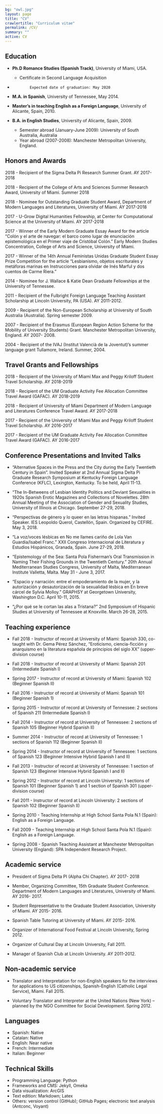 ```yaml
---
bg: "owl.jpg"
layout: page
title: "CV"
crawlertitle: "Curriculum vitae"
permalink: /CV/
summary: ""
active: CV
---
```



## Education

- **Ph.D Romance Studies (Spanish Track)**, University of Miami, USA. 
	* 	Certificate in Second Language Acquisition
-             Expected date of graduation: May 2020

- **M.A. in Spanish**, University of Tennessee, May 2014.  

- **Master’s in teaching English as a Foreign Language**, University of Alicante, Spain, 2010.
- **B.A. in English Studies**, University of Alicante, Spain, 2009. 
	-    Semester abroad (January-June 2009): University of South Australia, Australia
	- Year abroad (2007-2008): Manchester Metropolitan University, England.


## Honors and Awards 

2018	-	Recipient of the Sigma Delta Pi Research Summer Grant. AY 2017-2018

2018	-	Recipient of the College of Arts and Sciences Summer Research Award, University of Miami. Summer 2018	

2018 	-	Nominee for Outstanding Graduate Student Award, Department of Modern Languages and Literatures, University of Miami. AY 2017-2018 
		
2017 	-	U-Grow Digital Humanities Fellowship, at Center for Computational Science at the University of Miami. AY 2017-2018

2017 	-	Winner of the Early Modern Graduate Essay Award for the article “Colón y el arte de navegar: el barco como lugar de enunciación epistemológica en el Primer viaje de Cristóbal Colón.” Early Modern Studies Concentration, College of Arts and Science, University of Miami. 
	
2017	-	Winner of the 14th Annual Feministas Unidas Graduate Student Essay Prize Competition for the article “Lesbianismo, objetos escriturales y metáforas marinas en Instrucciones para olvidar de Inés Marful y dos cuentos de Carme Riera.” 

2014 - Nominee for J. Wallace & Katie Dean Graduate Fellowships at the University of Tennessee. 
	
2011	-	Recipient of the Fulbright Foreign Language Teaching Assistant Scholarship at Lincoln University, PA (USA). AY 2011-2012. 

2009 	-	Recipient of the Non-European Scholarship at University of South Australia (Australia). Spring semester 2009.  

2007 	-	Recipient of the Erasmus (European Region Action Scheme for the Mobility of University Students) Grant. Manchester Metropolitan University, England. AY 2007-	2008. 

2004 	-	Recipient of the IVAJ (Institut Valencià de la Joventut)’s summer language grant Tullamore, Ireland. Summer, 2004. 


## Travel Grants and Fellowships 

2018 -	Recipient of the University of Miami Max and Peggy Kriloff Student Travel Scholarship. AY 2018-2019

2018 -	Recipient of the UM Graduate Activity Fee Allocation Committee Travel Award (GAFAC). AY 2018-2019

2018 - 	Recipient of University of Miami Department of Modern Language and Literatures Conference Travel Award. AY 2017-2018

2017 -	Recipient of the University of Miami Max and Peggy Kriloff Student Travel Scholarship. AY 2016-2017

2017 -	Recipient of the UM Graduate Activity Fee Allocation Committee Travel Award (GAFAC). AY 2016-2017


## Conference Presentations and Invited Talks 

- “Alternative Spaces in the Press and the City during the Early Twentieth Century in Spain”. Invited Speaker at 2nd Annual Sigma Delta Pi Graduate Research Symposium at Kentucky Foreign 	Language Conference (KFLC), Lexington, Kentucky. To be held, April 11-13. 


- “The In-Betweens of Lesbian Identity Politics and Deviant Sexualities in 1920s Spanish Erotic Magazines and Collections of Novelettes. 28th Annual Meeting of the Association of Gender and Sexuality Studies, University of Illinois at Chicago. September 27-29, 2018. 

- “Perspectivas de género y lo queer en las letras hispanas.” Invited Speaker.  IES Leopoldo Querol, Castellón, Spain. Organized by CEFIRE. May 3, 2018.

- “La voz/voces lésbicas en No me llames cariño de Lola Van Guardia/Isabel Franc.” XXII 	Congreso Internacional de Literatura y Estudios Hispánicos, Granada, Spain. June 27-29, 2018. 

- “Epistemology of the Sea: Santa Pola Fisherman’s Oral Transmission in Naming Their Fishing 	Grounds in the Twentieth Century.” 20th Annual Mediterranean Studies 	Congress, University of Malta, Mediterranean Institute Valletta, Malta. May 31 - June 3, 2017.
	
- “Espacio y narración: entre el empoderamiento de la mujer, y la autorización y desautorización de la sexualidad lésbica en En breve cárcel de Sylvia Molloy.” GRAPHSY at Georgetown University, Washington D.C. April 10-11, 2015.   
	 
- “¿Por qué se le cortan las alas a Tristana?” 2nd Symposium of Hispanic Studies at University of Tennessee at Knoxville. March 26-28, 2015.   		

## Teaching experience  

* Fall 2018 - Instructor of record at University of Miami: Spanish 330, co-taught with Dr. Gema Pérez Sánchez, “Eroticismo, ciencia-ficción y anarquismo en la literatura española de principios del siglo XX” (upper-division course)  
			
* Fall 2018 - Instructor of record at University of Miami: Spanish 201 (Intermediate Spanish I)

* Spring 2017 - Instructor of record at University of Miami: Spanish 102 (Beginner Spanish II)

* Fall 2016 - Instructor of record at University of Miami: Spanish 101 (Beginner Spanish 1)

* Spring 2015 - Instructor of record at University of Tennessee: 2 sections of Spanish 211 (Intermediate Spanish I)

* Fall 2014 - Instructor of record at University of Tennessee: 2 sections of Spanish 105 (Beginner Hybrid Spanish II)

* Summer 2014 - Instructor of record at University of Tennessee: 1 sections of Spanish 112 (Beginner Spanish II)

* Spring  2014 - Instructor of record at University of Tennessee: 1 sections of Spanish 123 (Beginner Intensive Hybrid Spanish I and II)

* Fall 2013 - Instructor of record at University of Tennessee: 1 section of Spanish 123 (Beginner Intensive Hybrid Spanish I and II)

* Spring 2012 -	Instructor of record at Lincoln University: 1 sections of Spanish 101 (Beginner Spanish 1) and 1 section of Spanish 301 (upper-division course)

* Fall 2011 - Instructor of record at Lincoln University: 2 sections of Spanish 102 (Beginner Spanish II)

* Spring 2010 - Teaching Internship at High School Santa Pola N.1 (Spain): English as a Foreign Language. 

* Fall 2009 - Teaching Internship at High School Santa Pola N.1 (Spain): English as a Foreign Language.  

* Spring 2008	- Spanish Teaching Assistant at Manchester Metropolitan University (England): SPA Independent Research Project. 


## Academic service 
	
- President of Sigma Delta PI (Alpha Chi Chapter). AY 2017- 2018

- Member, Organizing Committee, 15th Graduate Student Conference. Department of Modern 	Languages and Literatures, University of Miami. AY 2016- 2017.

- Student Representative to the Graduate Student Association, University of Miami. AY 2015- 	2016. 	
	
- Spanish Table Tutoring at University of Miami. AY 2015- 2016.
		
- Organizer of International Food Festival at Lincoln University, Spring 2012.
	
- Organizer of Cultural Day at Lincoln University, Fall 2011.

- Manager of Spanish Club at Lincoln University. AY 2011-2012. 

		 
## Non-academic service 

- Translator and Interpretation for non-English speakers for the interviews for applications to US
citizenships, Spanish-English (Catholic Legal Service), Miami. Fall 2015. 

- Voluntary Translator and Interpreter at the United Nations (New York) – planned by the NGO Committee for Social Development.  Spring 2012.      


## Languages

- Spanish: Native  
- Catalan: Native 
- English: Near native 
- French: Intermediate
- Italian: Beginner


## Technical Skills
- Programming Language: Python 
- Frameworks and CMS: Jekyll, Omeka 
- Data visualization: ArcGIS  
- Text edition: Markdown; Latex 
- Others: version control (GitHub); GitHub Pages; electronic text analysis (Antconc, Voyant) 




